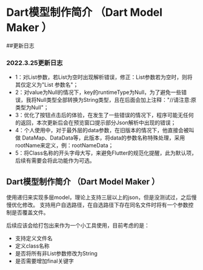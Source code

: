 # Dart模型制作简介 （Dart Model Maker ）

##更新日志

### 2022.3.25更新日志
- 1：对List参数，若List为空时出现解析错误，修正：List参数若为空时，则将其仅定义为"List 参数名"；
- 2：对value为Null的情况下，key的runtimeType为Null，为了避免一些错误，我将Null类型全部转换为String类型，且在后面会加上注释："//请注意:原类型为Null"；
- 3：优化了按钮点击后的体验，在发生了一些错误的情况下，程序可能无任何的返回，本次更新后会在预览窗口提示部分Json解析中出现的错误；
- 4：个人使用中，对于最外层的data参数，在旧版本的情况下，他直接会被叫做 DataMap、DataData等，此版本，将data的参数名称特殊处理，采用rootName来定义，例：rootNameData；
- 5：将Class名称的开头字母大写，来避免Flutter的规范化提醒，此为默认项，后续有需要会将此功能作为可选。

## Dart模型制作简介 （Dart Model Maker ）

使用递归来实现多层model，理论上支持三层以上的json，但是没测试过，之后慢慢优化修改。
支持用户自选路径，在自选路径下存在同名文件时将有一个参数控制是否覆盖文件。

后续应该会给打包出来作为一个小工具使用，目前考虑的是：
- 支持定义文件名
- 定义class名称
- 是否将所有非List参数修改为String
- 是否需要增加final关键字

